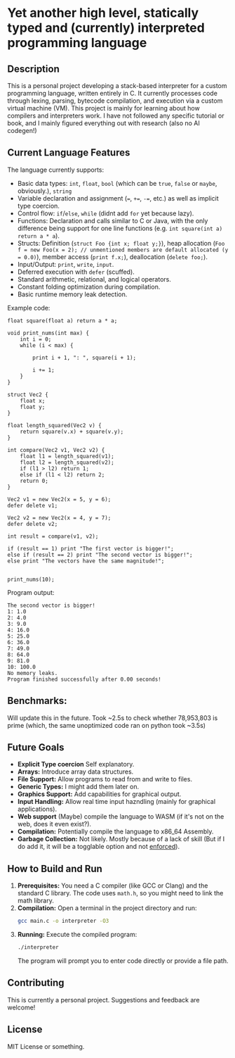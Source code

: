 # Yet another high level, statically typed and (currently) interpreted programming language

## Description

This is a personal project developing a stack-based interpreter for a custom programming language, written entirely in C. It currently processes code through lexing, parsing, bytecode compilation, and execution via a custom virtual machine (VM).
This project is mainly for learning about how compilers and interpreters work. I have not followed any specific tutorial or book, and I mainly figured everything out with research (also no AI codegen!)

## Current Language Features

The language currently supports:

* Basic data types: `int`, `float`, `bool` (which can be `true`, `false` or `maybe`, obviously.), `string`
* Variable declaration and assignment (`=`, `+=`, `-=`, etc.) as well as implicit type coercion.
* Control flow: `if`/`else`, `while` (didnt add `for` yet because lazy).
* Functions: Declaration and calls similar to C or Java, with the only difference being support for one line functions (e.g. `int square(int a) return a * a`).
* Structs: Definition (`struct Foo {int x; float y;}`), heap allocation (`Foo f = new Foo(x = 2); // unmentioned members are default allocated (y = 0.0)`), member access (`print f.x;`), deallocation (`delete foo;`).
* Input/Output: `print`, `write`, `input`.
* Deferred execution with `defer` (scuffed).
* Standard arithmetic, relational, and logical operators.
* Constant folding optimization during compilation.
* Basic runtime memory leak detection.

Example code:

```
float square(float a) return a * a;

void print_nums(int max) {
    int i = 0;
    while (i < max) {

        print i + 1, ": ", square(i + 1);

        i += 1;
    }
}

struct Vec2 {
    float x;
    float y;
}

float length_squared(Vec2 v) {
    return square(v.x) + square(v.y);
}

int compare(Vec2 v1, Vec2 v2) {
    float l1 = length_squared(v1);
    float l2 = length_squared(v2);
    if (l1 > l2) return 1;
    else if (l1 < l2) return 2;
    return 0;
}

Vec2 v1 = new Vec2(x = 5, y = 6);
defer delete v1;

Vec2 v2 = new Vec2(x = 4, y = 7);
defer delete v2;

int result = compare(v1, v2);

if (result == 1) print "The first vector is bigger!";
else if (result == 2) print "The second vector is bigger!";
else print "The vectors have the same magnitude!";


print_nums(10);
```

Program output:
```
The second vector is bigger!
1: 1.0
2: 4.0
3: 9.0
4: 16.0
5: 25.0
6: 36.0
7: 49.0
8: 64.0
9: 81.0
10: 100.0
No memory leaks.
Program finished successfully after 0.00 seconds!
```

## Benchmarks:

Will update this in the future.
Took ~2.5s to check whether 78,953,803 is prime (which, the same unoptimized code ran on python took ~3.5s)

## Future Goals

* **Explicit Type coercion** Self explanatory.
* **Arrays:** Introduce array data structures.
* **File Support:** Allow programs to read from and write to files.
* **Generic Types:** I might add them later on.
* **Graphics Support:** Add capabilities for graphical output.
* **Input Handling:** Allow real time input hazndling (mainly for graphical applications).
* **Web support** (Maybe) compile the language to WASM (if it's not on the web, does it even exist?).
* **Compilation:** Potentially compile the language to x86_64 Assembly.
* **Garbage Collection:** Not likely. Mostly because of a lack of skill (But if I do add it, it will be a togglable option and not [enforced](https://en.wikipedia.org/wiki/Java_(programming_language))).

## How to Build and Run

1.  **Prerequisites:** You need a C compiler (like GCC or Clang) and the standard C library. The code uses `math.h`, so you might need to link the math library.
2.  **Compilation:** Open a terminal in the project directory and run:
    ```bash
    gcc main.c -o interpreter -O3
    ```
3.  **Running:** Execute the compiled program:
    ```bash
    ./interpreter
    ```
    The program will prompt you to enter code directly or provide a file path.

## Contributing

This is currently a personal project. Suggestions and feedback are welcome!

## License

MIT License or something.
